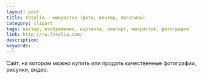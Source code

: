```yaml
---
layout: post
title: Fotolia — микросток (фото, вектор, логотипы)
category: clipart
tags: вектор, изображение, картинка, клипарт, микросток, фотография
link: http://ru.fotolia.com/
description:
keywords:
---
```


<p>Сайт, на котором можно купить или продать качественные фотографии, рисунки, видео.</p>
